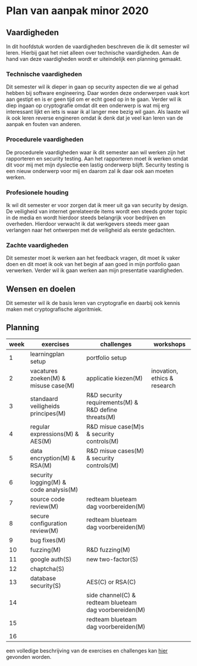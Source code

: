 # Plan van aanpak minor 2020

## Vaardigheden

In dit hoofdstuk worden de vaardigheden beschreven die ik dit semester wil leren. Hierbij gaat het niet alleen over technische vaardigheden. Aan de hand van deze vaardigheden wordt er uiteindelijk een planning gemaakt.

### Technische vaardigheden

Dit semester wil ik dieper in gaan op security aspecten die we al gehad hebben bij software engineering. Daar worden deze onderwerpen vaak kort aan gestipt en is er geen tijd om er echt goed op in te gaan. Verder wil ik diep ingaan op cryptografie omdat dit een onderwerp is wat mij erg interessant lijkt en iets is waar ik al langer mee bezig wil gaan. Als laaste wil ik ook leren reverse engineren omdat ik denk dat je veel kan leren van de aanpak en fouten van anderen.

### Procedurele vaardigheden

De procedurele vaardigheden waar ik dit semester aan wil werken zijn het rapporteren en security testing. Aan het rapporteren moet ik werken omdat dit voor mij met mijn dyslectie een lastig onderwerp blijft. Security testing is een nieuw onderwerp voor mij en daarom zal ik daar ook aan moeten werken.

### Profesionele houding

Ik wil dit semester er voor zorgen dat ik meer uit ga van security by design. De veiligheid van internet gerelateerde items wordt een steeds groter topic in de media en wordt hierdoor steeds belangrijk voor bedrijven en overheden. Hierdoor verwacht ik dat werkgevers steeds meer gaan verlangen naar het ontwerpen met de veiligheid als eerste gedachten.

### Zachte vaardigheden

Dit semester moet ik werken aan het feedback vragen, dit moet ik vaker doen en dit moet ik ook van het begin af aan goed in mijn portfolio gaan verwerken. Verder wil ik gaan werken aan mijn presentatie vaardigheden.

## Wensen en doelen

Dit semester wil ik de basis leren van cryptografie en daarbij ook kennis maken met cryptografische algoritmiek. 

## Planning

| week | exercises                              | challenges                                             | workshops                   |
| ---- | -------------------------------------- | ------------------------------------------------------ | --------------------------- |
| 1    | learningplan setup                     | portfolio setup                                        |
| 2    | vacatures zoeken(M) & misuse case(M)   | applicatie kiezen(M)                                   |inovation, ethics & research |
| 3    | standaard veiligheids principes(M)     | R&D security requirements(M) & R&D define threats(M)   |
| 4    | regular expressions(M) & AES(M)        | R&D misue case(M)s & security controls(M)              |
| 5    | data encryption(M) & RSA(M)            | R&D misue cases(M) & security controls(M)              |
| 6    | security logging(M) & code analysis(M) |                                                        |
| 7    | source code review(M)                  | redteam blueteam dag voorbereiden(M)                   |
| 8    | secure configuration review(M)         | redteam blueteam dag voorbereiden(M)                   |
| 9    | bug fixes(M)                           |                                                        |
| 10   | fuzzing(M)                             |  R&D fuzzing(M)                                        |
| 11   | google auth(S)                         |  new two-factor(S)                                     |
| 12   | chaptcha(S)                            |                                                        |
| 13   | database security(S)                   | AES(C)  or RSA(C)                                      |
| 14   |                                        | side channel(C) & redteam blueteam dag voorbereiden(M) |
| 15   |                                        | redteam blueteam dag voorbereiden(M)                   |
| 16   |                                        |                                                        |

een volledige beschrijving van de exercises en challenges kan [hier](https://fhict.instructure.com/courses/10171/pages/setting-up-a-learning-plan-and-portfolio?module_item_id=530526) gevonden worden.

